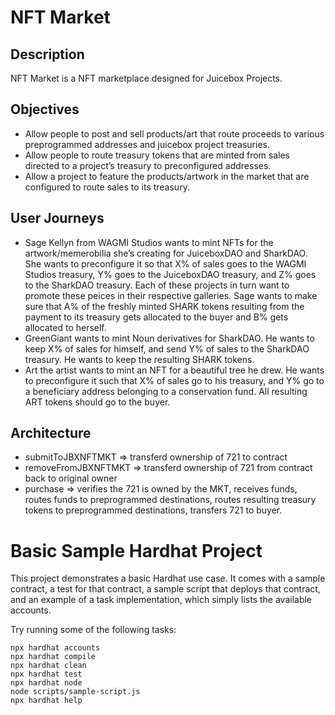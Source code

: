 # NFT Market

## Description 
NFT Market is a NFT marketplace designed for Juicebox Projects.

## Objectives
- Allow people to post and sell products/art that route proceeds to various preprogrammed addresses and juicebox project treasuries.
- Allow people to route treasury tokens that are minted from sales directed to a project’s treasury to preconfigured addresses.
- Allow a project to feature the products/artwork in the market that are configured to route sales to its treasury.

## User Journeys
- Sage Kellyn from WAGMI Studios wants to mint NFTs for the artwork/memerobilia she’s creating for JuiceboxDAO and SharkDAO. She wants to preconfigure it so that X% of sales goes to the WAGMI Studios treasury, Y% goes to the JuiceboxDAO treasury, and Z% goes to the SharkDAO treasury. Each of these projects in turn want to promote these peices in their respective galleries. Sage wants to make sure that A% of the freshly minted SHARK tokens resulting from the payment to its treasury gets allocated to the buyer and B% gets allocated to herself.
- GreenGiant wants to mint Noun derivatives for SharkDAO. He wants to keep X% of sales for himself, and send Y% of sales to the SharkDAO treasury. He wants to keep the resulting SHARK tokens.
- Art the artist wants to mint an NFT for a beautiful tree he drew. He wants to preconfigure it such that X% of sales go to his treasury, and Y% go to a beneficiary address belonging to a conservation fund. All resulting ART tokens should go to the buyer.

## Architecture
- submitToJBXNFTMKT => transferd ownership of 721 to contract
- removeFromJBXNFTMKT => transferd ownership of 721 from contract back to original owner
- purchase => verifies the 721 is owned by the MKT, receives funds, routes funds to preprogrammed destinations, routes resulting treasury tokens to preprogrammed destinations, transfers 721 to buyer.







# Basic Sample Hardhat Project

This project demonstrates a basic Hardhat use case. It comes with a sample contract, a test for that contract, a sample script that deploys that contract, and an example of a task implementation, which simply lists the available accounts.

Try running some of the following tasks:

```shell
npx hardhat accounts
npx hardhat compile
npx hardhat clean
npx hardhat test
npx hardhat node
node scripts/sample-script.js
npx hardhat help
```
